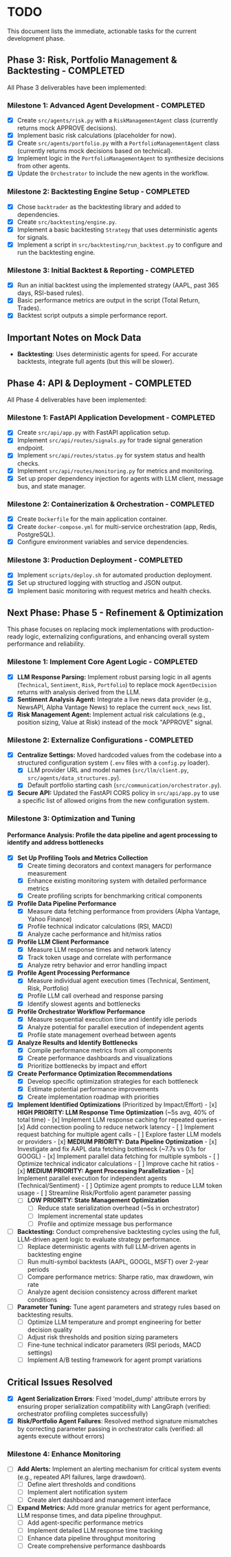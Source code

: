 # TODO

This document lists the immediate, actionable tasks for the current development phase.

## Phase 3: Risk, Portfolio Management & Backtesting - COMPLETED

All Phase 3 deliverables have been implemented:

### Milestone 1: Advanced Agent Development - COMPLETED

-   [x] Create `src/agents/risk.py` with a `RiskManagementAgent` class (currently returns mock APPROVE decisions).
-   [x] Implement basic risk calculations (placeholder for now).
-   [x] Create `src/agents/portfolio.py` with a `PortfolioManagementAgent` class (currently returns mock decisions based on technical).
-   [x] Implement logic in the `PortfolioManagementAgent` to synthesize decisions from other agents.
-   [x] Update the `Orchestrator` to include the new agents in the workflow.

### Milestone 2: Backtesting Engine Setup - COMPLETED

-   [x] Chose `backtrader` as the backtesting library and added to dependencies.
-   [x] Create `src/backtesting/engine.py`.
-   [x] Implement a basic backtesting `Strategy` that uses deterministic agents for signals.
-   [x] Implement a script in `src/backtesting/run_backtest.py` to configure and run the backtesting engine.

### Milestone 3: Initial Backtest & Reporting - COMPLETED

-   [x] Run an initial backtest using the implemented strategy (AAPL, past 365 days, RSI-based rules).
-   [x] Basic performance metrics are output in the script (Total Return, Trades).
-   [x] Backtest script outputs a simple performance report.

## Important Notes on Mock Data

- **Backtesting**: Uses deterministic agents for speed. For accurate backtests, integrate full agents (but this will be slower).

## Phase 4: API & Deployment - COMPLETED

All Phase 4 deliverables have been implemented:

### Milestone 1: FastAPI Application Development - COMPLETED

-   [x] Create `src/api/app.py` with FastAPI application setup.
-   [x] Implement `src/api/routes/signals.py` for trade signal generation endpoint.
-   [x] Implement `src/api/routes/status.py` for system status and health checks.
-   [x] Implement `src/api/routes/monitoring.py` for metrics and monitoring.
-   [x] Set up proper dependency injection for agents with LLM client, message bus, and state manager.

### Milestone 2: Containerization & Orchestration - COMPLETED

-   [x] Create `Dockerfile` for the main application container.
-   [x] Create `docker-compose.yml` for multi-service orchestration (app, Redis, PostgreSQL).
-   [x] Configure environment variables and service dependencies.

### Milestone 3: Production Deployment - COMPLETED

-   [x] Implement `scripts/deploy.sh` for automated production deployment.
-   [x] Set up structured logging with structlog and JSON output.
-   [x] Implement basic monitoring with request metrics and health checks.

## Next Phase: Phase 5 - Refinement & Optimization

This phase focuses on replacing mock implementations with production-ready logic, externalizing configurations, and enhancing overall system performance and reliability.

### Milestone 1: Implement Core Agent Logic - COMPLETED

-   [x] **LLM Response Parsing:** Implement robust parsing logic in all agents (`Technical`, `Sentiment`, `Risk`, `Portfolio`) to replace mock `AgentDecision` returns with analysis derived from the LLM.
-   [x] **Sentiment Analysis Agent:** Integrate a live news data provider (e.g., NewsAPI, Alpha Vantage News) to replace the current `mock_news` list.
-   [x] **Risk Management Agent:** Implement actual risk calculations (e.g., position sizing, Value at Risk) instead of the mock "APPROVE" signal.

### Milestone 2: Externalize Configurations - COMPLETED

-   [x] **Centralize Settings:** Moved hardcoded values from the codebase into a structured configuration system (`.env` files with a `config.py` loader).
    -   [x] LLM provider URL and model names (`src/llm/client.py`, `src/agents/data_structures.py`).
    -   [x] Default portfolio starting cash (`src/communication/orchestrator.py`).
-   [x] **Secure API:** Updated the FastAPI CORS policy in `src/api/app.py` to use a specific list of allowed origins from the new configuration system.

### Milestone 3: Optimization and Tuning

#### Performance Analysis: Profile the data pipeline and agent processing to identify and address bottlenecks

-   [x] **Set Up Profiling Tools and Metrics Collection**
    -   [x] Create timing decorators and context managers for performance measurement
    -   [x] Enhance existing monitoring system with detailed performance metrics
    -   [x] Create profiling scripts for benchmarking critical components

-   [x] **Profile Data Pipeline Performance**
    -   [x] Measure data fetching performance from providers (Alpha Vantage, Yahoo Finance)
    -   [x] Profile technical indicator calculations (RSI, MACD)
    -   [x] Analyze cache performance and hit/miss ratios

-   [x] **Profile LLM Client Performance**
    -   [x] Measure LLM response times and network latency
    -   [x] Track token usage and correlate with performance
    -   [x] Analyze retry behavior and error handling impact

-   [x] **Profile Agent Processing Performance**
    -   [x] Measure individual agent execution times (Technical, Sentiment, Risk, Portfolio)
    -   [x] Profile LLM call overhead and response parsing
    -   [x] Identify slowest agents and bottlenecks

-   [x] **Profile Orchestrator Workflow Performance**
  -   [x] Measure sequential execution time and identify idle periods
  -   [x] Analyze potential for parallel execution of independent agents
  -   [x] Profile state management overhead between agents

-   [x] **Analyze Results and Identify Bottlenecks**
     -   [x] Compile performance metrics from all components
     -   [x] Create performance dashboards and visualizations
     -   [x] Prioritize bottlenecks by impact and effort

-   [x] **Create Performance Optimization Recommendations**
     -   [x] Develop specific optimization strategies for each bottleneck
     -   [x] Estimate potential performance improvements
     -   [x] Create implementation roadmap with priorities

-   [x] **Implement Identified Optimizations** (Prioritized by Impact/Effort)
      -   [x] **HIGH PRIORITY: LLM Response Time Optimization** (~5s avg, 40% of total time)
          -   [x] Implement LLM response caching for repeated queries
          -   [x] Add connection pooling to reduce network latency
          -   [ ] Implement request batching for multiple agent calls
          -   [ ] Explore faster LLM models or providers
      -   [x] **MEDIUM PRIORITY: Data Pipeline Optimization**
          -   [x] Investigate and fix AAPL data fetching bottleneck (~7.7s vs 0.1s for GOOGL)
          -   [x] Implement parallel data fetching for multiple symbols
          -   [ ] Optimize technical indicator calculations
          -   [ ] Improve cache hit ratios
      -   [x] **MEDIUM PRIORITY: Agent Processing Parallelization**
          -   [x] Implement parallel execution for independent agents (Technical/Sentiment)
          -   [ ] Optimize agent prompts to reduce LLM token usage
          -   [ ] Streamline Risk/Portfolio agent parameter passing
     -   [ ] **LOW PRIORITY: State Management Optimization**
         -   [ ] Reduce state serialization overhead (~5s in orchestrator)
         -   [ ] Implement incremental state updates
         -   [ ] Profile and optimize message bus performance

-   [ ] **Backtesting:** Conduct comprehensive backtesting cycles using the full, LLM-driven agent logic to evaluate strategy performance.
     -   [ ] Replace deterministic agents with full LLM-driven agents in backtesting engine
     -   [ ] Run multi-symbol backtests (AAPL, GOOGL, MSFT) over 2-year periods
     -   [ ] Compare performance metrics: Sharpe ratio, max drawdown, win rate
     -   [ ] Analyze agent decision consistency across different market conditions
-   [ ] **Parameter Tuning:** Tune agent parameters and strategy rules based on backtesting results.
     -   [ ] Optimize LLM temperature and prompt engineering for better decision quality
     -   [ ] Adjust risk thresholds and position sizing parameters
     -   [ ] Fine-tune technical indicator parameters (RSI periods, MACD settings)
     -   [ ] Implement A/B testing framework for agent prompt variations

## Critical Issues Resolved

-   [x] **Agent Serialization Errors**: Fixed 'model_dump' attribute errors by ensuring proper serialization compatibility with LangGraph (verified: orchestrator profiling completes successfully)
-   [x] **Risk/Portfolio Agent Failures**: Resolved method signature mismatches by correcting parameter passing in orchestrator calls (verified: all agents execute without errors)

### Milestone 4: Enhance Monitoring

-   [ ] **Add Alerts:** Implement an alerting mechanism for critical system events (e.g., repeated API failures, large drawdown).
    -   [ ] Define alert thresholds and conditions
    -   [ ] Implement alert notification system
    -   [ ] Create alert dashboard and management interface

-   [ ] **Expand Metrics:** Add more granular metrics for agent performance, LLM response times, and data pipeline throughput.
    -   [ ] Add agent-specific performance metrics
    -   [ ] Implement detailed LLM response time tracking
    -   [ ] Enhance data pipeline throughput monitoring
    -   [ ] Create comprehensive performance dashboards
